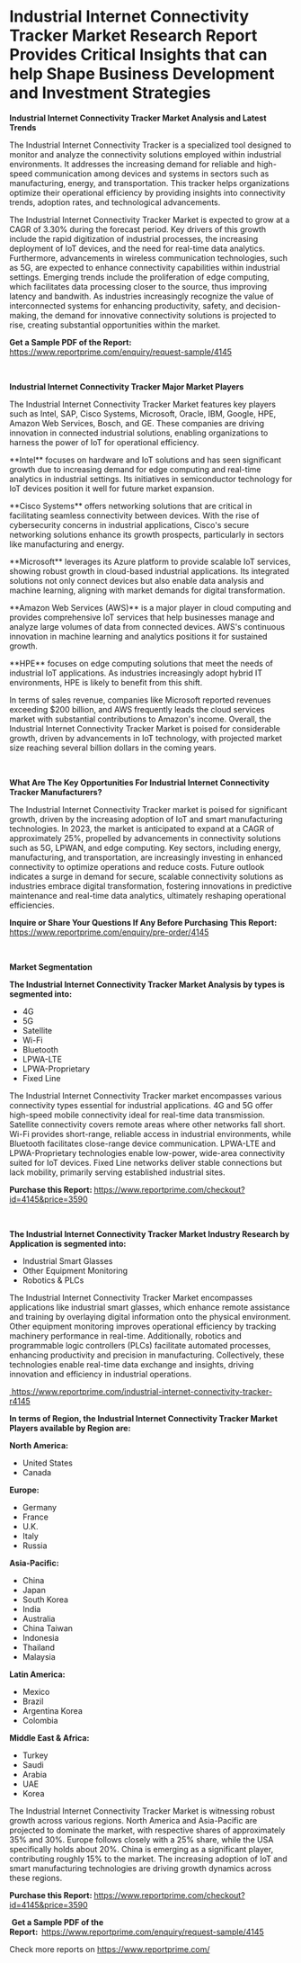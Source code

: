 <p><h1>Industrial Internet Connectivity Tracker Market Research Report Provides Critical Insights that can help Shape Business Development and Investment Strategies</h1></p><p><strong>Industrial Internet Connectivity Tracker Market Analysis and Latest Trends</strong></p>
<p><p>The Industrial Internet Connectivity Tracker is a specialized tool designed to monitor and analyze the connectivity solutions employed within industrial environments. It addresses the increasing demand for reliable and high-speed communication among devices and systems in sectors such as manufacturing, energy, and transportation. This tracker helps organizations optimize their operational efficiency by providing insights into connectivity trends, adoption rates, and technological advancements.</p><p>The Industrial Internet Connectivity Tracker Market is expected to grow at a CAGR of 3.30% during the forecast period. Key drivers of this growth include the rapid digitization of industrial processes, the increasing deployment of IoT devices, and the need for real-time data analytics. Furthermore, advancements in wireless communication technologies, such as 5G, are expected to enhance connectivity capabilities within industrial settings. Emerging trends include the proliferation of edge computing, which facilitates data processing closer to the source, thus improving latency and bandwith. As industries increasingly recognize the value of interconnected systems for enhancing productivity, safety, and decision-making, the demand for innovative connectivity solutions is projected to rise, creating substantial opportunities within the market.</p></p>
<p><strong>Get a Sample PDF of the Report:&nbsp;</strong> <a href="https://www.reportprime.com/enquiry/request-sample/4145?utm_campaign=3013&utm_medium=2&utm_source=Github&utm_content=ia&utm_term=18032025&utm_id=industrial-internet-connectivity-tracker">https://www.reportprime.com/enquiry/request-sample/4145</a></p>
<p>&nbsp;</p>
<p><strong>Industrial Internet Connectivity Tracker Major Market Players</strong></p>
<p><p>The Industrial Internet Connectivity Tracker Market features key players such as Intel, SAP, Cisco Systems, Microsoft, Oracle, IBM, Google, HPE, Amazon Web Services, Bosch, and GE. These companies are driving innovation in connected industrial solutions, enabling organizations to harness the power of IoT for operational efficiency.</p><p>**Intel** focuses on hardware and IoT solutions and has seen significant growth due to increasing demand for edge computing and real-time analytics in industrial settings. Its initiatives in semiconductor technology for IoT devices position it well for future market expansion.</p><p>**Cisco Systems** offers networking solutions that are critical in facilitating seamless connectivity between devices. With the rise of cybersecurity concerns in industrial applications, Cisco's secure networking solutions enhance its growth prospects, particularly in sectors like manufacturing and energy.</p><p>**Microsoft** leverages its Azure platform to provide scalable IoT services, showing robust growth in cloud-based industrial applications. Its integrated solutions not only connect devices but also enable data analysis and machine learning, aligning with market demands for digital transformation.</p><p>**Amazon Web Services (AWS)** is a major player in cloud computing and provides comprehensive IoT services that help businesses manage and analyze large volumes of data from connected devices. AWS's continuous innovation in machine learning and analytics positions it for sustained growth.</p><p>**HPE** focuses on edge computing solutions that meet the needs of industrial IoT applications. As industries increasingly adopt hybrid IT environments, HPE is likely to benefit from this shift.</p><p>In terms of sales revenue, companies like Microsoft reported revenues exceeding $200 billion, and AWS frequently leads the cloud services market with substantial contributions to Amazon's income. Overall, the Industrial Internet Connectivity Tracker Market is poised for considerable growth, driven by advancements in IoT technology, with projected market size reaching several billion dollars in the coming years.</p></p>
<p>&nbsp;</p>
<p><strong>What Are The Key Opportunities For Industrial Internet Connectivity Tracker Manufacturers?</strong></p>
<p><p>The Industrial Internet Connectivity Tracker market is poised for significant growth, driven by the increasing adoption of IoT and smart manufacturing technologies. In 2023, the market is anticipated to expand at a CAGR of approximately 25%, propelled by advancements in connectivity solutions such as 5G, LPWAN, and edge computing. Key sectors, including energy, manufacturing, and transportation, are increasingly investing in enhanced connectivity to optimize operations and reduce costs. Future outlook indicates a surge in demand for secure, scalable connectivity solutions as industries embrace digital transformation, fostering innovations in predictive maintenance and real-time data analytics, ultimately reshaping operational efficiencies.</p></p>
<p><strong>Inquire or Share Your Questions If Any Before Purchasing This Report:</strong> <a href="https://www.reportprime.com/enquiry/pre-order/4145?utm_campaign=3013&utm_medium=2&utm_source=Github&utm_content=ia&utm_term=18032025&utm_id=industrial-internet-connectivity-tracker">https://www.reportprime.com/enquiry/pre-order/4145</a></p>
<p>&nbsp;</p>
<p><strong>Market Segmentation</strong></p>
<p><strong>The Industrial Internet Connectivity Tracker Market Analysis by types is segmented into:</strong></p>
<p><ul><li>4G</li><li>5G</li><li>Satellite</li><li>Wi-Fi</li><li>Bluetooth</li><li>LPWA-LTE</li><li>LPWA-Proprietary</li><li>Fixed Line</li></ul></p>
<p><p>The Industrial Internet Connectivity Tracker market encompasses various connectivity types essential for industrial applications. 4G and 5G offer high-speed mobile connectivity ideal for real-time data transmission. Satellite connectivity covers remote areas where other networks fall short. Wi-Fi provides short-range, reliable access in industrial environments, while Bluetooth facilitates close-range device communication. LPWA-LTE and LPWA-Proprietary technologies enable low-power, wide-area connectivity suited for IoT devices. Fixed Line networks deliver stable connections but lack mobility, primarily serving established industrial sites.</p></p>
<p><strong>Purchase this Report:&nbsp;</strong><a href="https://www.reportprime.com/checkout?id=4145&price=3590&utm_campaign=3013&utm_medium=2&utm_source=Github&utm_content=ia&utm_term=18032025&utm_id=industrial-internet-connectivity-tracker">https://www.reportprime.com/checkout?id=4145&price=3590</a></p>
<p>&nbsp;</p>
<p><strong>The Industrial Internet Connectivity Tracker Market Industry Research by Application is segmented into:</strong></p>
<p><ul><li>Industrial Smart Glasses</li><li>Other Equipment Monitoring</li><li>Robotics & PLCs</li></ul></p>
<p><p>The Industrial Internet Connectivity Tracker Market encompasses applications like industrial smart glasses, which enhance remote assistance and training by overlaying digital information onto the physical environment. Other equipment monitoring improves operational efficiency by tracking machinery performance in real-time. Additionally, robotics and programmable logic controllers (PLCs) facilitate automated processes, enhancing productivity and precision in manufacturing. Collectively, these technologies enable real-time data exchange and insights, driving innovation and efficiency in industrial operations.</p></p>
<p><a href="https://www.reportprime.com/industrial-internet-connectivity-tracker-r4145?utm_campaign=3013&utm_medium=2&utm_source=Github&utm_content=ia&utm_term=18032025&utm_id=industrial-internet-connectivity-tracker">&nbsp;https://www.reportprime.com/industrial-internet-connectivity-tracker-r4145</a></p>
<p><strong>In terms of Region, the Industrial Internet Connectivity Tracker Market Players available by Region are:</strong></p>
<p>
    <p> <strong> North America: </strong>
        <ul>
            <li>United States</li>
            <li>Canada</li>
        </ul>
        </p> 
    <p> <strong> Europe: </strong>
        <ul>
            <li>Germany</li>
            <li>France</li>
            <li>U.K.</li>
            <li>Italy</li>
            <li>Russia</li>
        </ul>
        </p> 
    <p> <strong> Asia-Pacific: </strong>
        <ul>
            <li>China</li>
            <li>Japan</li>
            <li>South Korea</li>
            <li>India</li>
            <li>Australia</li>
            <li>China Taiwan</li>
            <li>Indonesia</li>
            <li>Thailand</li>
            <li>Malaysia</li>
        </ul>
        </p> 
    <p> <strong> Latin America: </strong>
        <ul>
            <li>Mexico</li>
            <li>Brazil</li>
            <li>Argentina Korea</li>
            <li>Colombia</li>
        </ul>
        </p> 
    <p> <strong> Middle East & Africa: </strong>
        <ul>
            <li>Turkey</li>
            <li>Saudi</li>
            <li>Arabia</li>
            <li>UAE</li>
            <li>Korea</li>
        </ul>
    </p>
    </p>
<p><p>The Industrial Internet Connectivity Tracker Market is witnessing robust growth across various regions. North America and Asia-Pacific are projected to dominate the market, with respective shares of approximately 35% and 30%. Europe follows closely with a 25% share, while the USA specifically holds about 20%. China is emerging as a significant player, contributing roughly 15% to the market. The increasing adoption of IoT and smart manufacturing technologies are driving growth dynamics across these regions.</p></p>
<p><strong>Purchase this Report: </strong><a href="https://www.reportprime.com/checkout?id=4145&price=3590&utm_campaign=3013&utm_medium=2&utm_source=Github&utm_content=ia&utm_term=18032025&utm_id=industrial-internet-connectivity-tracker">https://www.reportprime.com/checkout?id=4145&price=3590</a></p>
<p>&nbsp;<strong>Get a Sample PDF of the Report:&nbsp;&nbsp;</strong><a href="https://www.reportprime.com/enquiry/request-sample/4145?utm_campaign=3013&utm_medium=2&utm_source=Github&utm_content=ia&utm_term=18032025&utm_id=industrial-internet-connectivity-tracker">https://www.reportprime.com/enquiry/request-sample/4145</a></p>
<p><strong></strong></p>
<p>Check more reports on <a href="https://www.reportprime.com/?utm_campaign=3013&utm_medium=2&utm_source=Github&utm_content=ia&utm_term=18032025&utm_id=industrial-internet-connectivity-tracker">https://www.reportprime.com/</a></p>